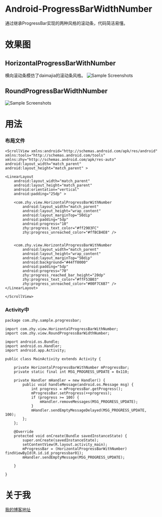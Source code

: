 # Android-ProgressBarWidthNumber
通过继承ProgressBar实现的两种风格的滚动条，代码简洁易懂。

# 效果图

## HorizontalProgressBarWithNumber
横向滚动条模仿了daimajia的滚动条风格。
![Sample Screenshots][1]
## RoundProgressBarWidthNumber
![Sample Screenshots][2]

# 用法

### 布局文件

	<ScrollView xmlns:android="http://schemas.android.com/apk/res/android"
    xmlns:tools="http://schemas.android.com/tools"
    xmlns:zhy="http://schemas.android.com/apk/res-auto"
    android:layout_width="match_parent"
    android:layout_height="match_parent" >

    <LinearLayout
        android:layout_width="match_parent"
        android:layout_height="match_parent"
        android:orientation="vertical"
        android:padding="25dp" >
      
        <com.zhy.view.HorizontalProgressBarWithNumber
            android:layout_width="match_parent"
            android:layout_height="wrap_content"
            android:layout_marginTop="50dip"
            android:padding="5dp"
            android:progress="10"
            zhy:progress_text_color="#ff2903FC"
            zhy:progress_unreached_color="#ffBCB4E8" />


        <com.zhy.view.HorizontalProgressBarWithNumber
            android:layout_width="match_parent"
            android:layout_height="wrap_content"
            android:layout_marginTop="50dip"
            android:background="#44ff0000"
            android:padding="5dp"
            android:progress="70"
            zhy:progress_reached_bar_height="20dp"
            zhy:progress_text_color="#ffF53B03"
            zhy:progress_unreached_color="#00F7C6B7" />
	</LinearLayout>

	</ScrollView>

### Activity中
	package com.zhy.sample.progressbar;

	import com.zhy.view.HorizontalProgressBarWithNumber;
	import com.zhy.view.RoundProgressBarWidthNumber;

	import android.os.Bundle;
	import android.os.Handler;
	import android.app.Activity;

	public class MainActivity extends Activity {

		private HorizontalProgressBarWithNumber mProgressBar;
		private static final int MSG_PROGRESS_UPDATE = 0x110;

		private Handler mHandler = new Handler() {
			public void handleMessage(android.os.Message msg) {
				int progress = mProgressBar.getProgress();
				mProgressBar.setProgress(++progress);
				if (progress >= 100) {
					mHandler.removeMessages(MSG_PROGRESS_UPDATE);
				}
				mHandler.sendEmptyMessageDelayed(MSG_PROGRESS_UPDATE, 100);
			};
		};

		@Override
		protected void onCreate(Bundle savedInstanceState) {
			super.onCreate(savedInstanceState);
			setContentView(R.layout.activity_main);
			mProgressBar = (HorizontalProgressBarWithNumber) findViewById(R.id.id_progressbar01);
			mHandler.sendEmptyMessage(MSG_PROGRESS_UPDATE);

		}

	}



# 关于我

[我的博客地址][3]

[1]: https://github.com/hongyangAndroid/Android-ProgressBarWidthNumber/blob/master/sample_zhy_progressbar/Screenshot_.gif
[2]: https://github.com/hongyangAndroid/Android-ProgressBarWidthNumber/blob/master/sample_zhy_progressbar/Screenshot2.png
[3]: http://blog.csdn.net/lmj623565791

